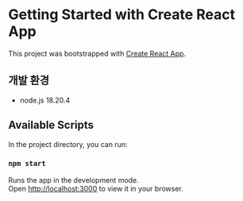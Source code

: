 # Getting Started with Create React App

This project was bootstrapped with [Create React App](https://github.com/facebook/create-react-app).

## 개발 환경
* node.js 18.20.4

## Available Scripts

In the project directory, you can run:

### `npm start`

Runs the app in the development mode.\
Open [http://localhost:3000](http://localhost:3000) to view it in your browser.